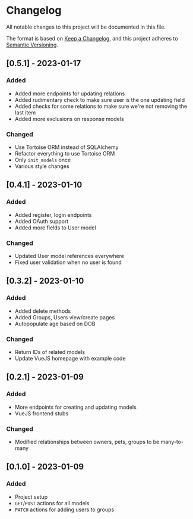 # Changelog

All notable changes to this project will be documented in this file.

The format is based on [Keep a Changelog](https://keepachangelog.com/en/1.0.0/),
and this project adheres to [Semantic Versioning](https://semver.org/spec/v2.0.0.html).

## [0.5.1] - 2023-01-17
### Added
- Added more endpoints for updating relations
- Added rudimentary check to make sure user is the one updating field
- Added checks for some relations to make sure we're not removing the last item
- Added more exclusions on response models
### Changed
- Use Tortoise ORM instead of SQLAlchemy
- Refactor everything to use Tortoise ORM
- Only `init_models` once
- Various style changes

## [0.4.1] - 2023-01-10
### Added
- Added register, login endpoints
- Added OAuth support
- Added more fields to User model
### Changed
- Updated User model references everywhere
- Fixed user validation when no user is found

## [0.3.2] - 2023-01-10
### Added
- Added delete methods
- Added Groups, Users view/create pages
- Autopopulate age based on DOB
### Changed
- Return IDs of related models
- Update VueJS homepage with example code

## [0.2.1] - 2023-01-09
### Added
- More endpoints for creating and updating models
- VueJS frontend stubs
### Changed
- Modified relationships between owners, pets, groups to be many-to-many

## [0.1.0] - 2023-01-09
### Added
- Project setup
- `GET`/`POST` actions for all models
- `PATCH` actions for adding users to groups
